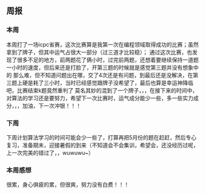 ## 周报
### 本周
本周打了一场icpc省赛，这次比赛算是我第一次在编程领域取得成功的比赛；虽然拿到了牌子，但其中运气占很大一部分（过三道才比较稳）；
通过这次比赛，也发现了很多不足的地方，前两题花了俩小时，过完前两题，还想着要继续保持一道题一小时的速度，但后来还是打脸了，开第三题的时候就是感觉第三题并没有想象中的
那么难，但不知道问题出在哪，交了4次还是有问题，到最后还是没解决，在第三题上硬是耗了三小时，当时已经感觉跟牌子没希望了，最后也算是幸运神降临吧，比赛结束k题竟然重判了
莫名其妙的混到了一个牌子，，，在接下来的时间中，对算法的学习还是要努力，希望下一次比赛时，运气成分能少一些，多一些实力成分，，，加油，下一次冲银！！！
### 下周
下周计划算法学习的时间可能会少一些了，打算再把5月份的题在赶赶，然后专心复习，准备期末，迎接暑假的到来（不知道会不会集训，希望会，还没经历过呢，上一次完美的错过了，，wuwuwu~）
### 本周感想
很累，身心俱疲的累，但很爽，努力没有白费！！！
